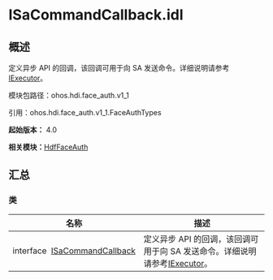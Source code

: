 # ISaCommandCallback.idl


## 概述

定义异步 API 的回调，该回调可用于向 SA 发送命令。详细说明请参考[IExecutor](interface_i_executor_faceauth_v11.md)。

模块包路径：ohos.hdi.face_auth.v1_1

引用：ohos.hdi.face_auth.v1_1.FaceAuthTypes

**起始版本：** 4.0

**相关模块：**[HdfFaceAuth](_hdf_face_auth_v11.md)


## 汇总


### 类

| 名称 | 描述 | 
| -------- | -------- |
| interface&nbsp;&nbsp;[ISaCommandCallback](interface_i_sa_command_callback_faceauth_v11.md) | 定义异步 API 的回调，该回调可用于向 SA 发送命令。详细说明请参考[IExecutor](interface_i_executor_faceauth_v11.md)。  | 
